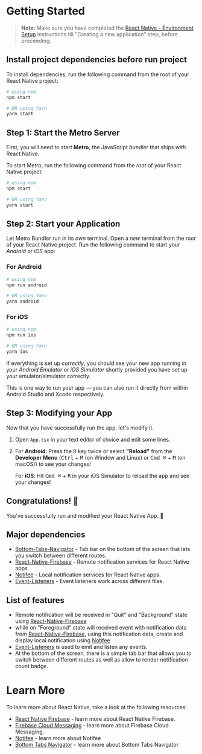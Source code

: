 
# Getting Started

>**Note**: Make sure you have completed the [React Native - Environment Setup](https://reactnative.dev/docs/environment-setup) instructions till "Creating a new application" step, before proceeding.

## Install project dependencies before run project
To install dependencies, run the following command from the root of your React Native project:

```bash
# using npm
npm start

# OR using Yarn
yarn start
```

## Step 1: Start the Metro Server

First, you will need to start **Metro**, the JavaScript _bundler_ that ships _with_ React Native.

To start Metro, run the following command from the _root_ of your React Native project:

```bash
# using npm
npm start

# OR using Yarn
yarn start
```

## Step 2: Start your Application

Let Metro Bundler run in its _own_ terminal. Open a _new_ terminal from the _root_ of your React Native project. Run the following command to start your _Android_ or _iOS_ app:

### For Android

```bash
# using npm
npm run android

# OR using Yarn
yarn android
```

### For iOS

```bash
# using npm
npm run ios

# OR using Yarn
yarn ios
```

If everything is set up _correctly_, you should see your new app running in your _Android Emulator_ or _iOS Simulator_ shortly provided you have set up your emulator/simulator correctly.

This is one way to run your app — you can also run it directly from within Android Studio and Xcode respectively.

## Step 3: Modifying your App

Now that you have successfully run the app, let's modify it.

1. Open `App.tsx` in your text editor of choice and edit some lines.
2. For **Android**: Press the <kbd>R</kbd> key twice or select **"Reload"** from the **Developer Menu** (<kbd>Ctrl</kbd> + <kbd>M</kbd> (on Window and Linux) or <kbd>Cmd ⌘</kbd> + <kbd>M</kbd> (on macOS)) to see your changes!

   For **iOS**: Hit <kbd>Cmd ⌘</kbd> + <kbd>R</kbd> in your iOS Simulator to reload the app and see your changes!

## Congratulations! :tada:

You've successfully run and modified your React Native App. :partying_face:

## Major dependencies
 - [Bottom-Tabs-Navigator](https://reactnavigation.org/docs/bottom-tab-navigator/) - Tab bar on the bottom of the screen that lets you switch between different routes.
 - [React-Native-Firebase](https://rnfirebase.io) - Remote notification services for React Native apps.
 - [Notifee](https://notifee.app) - Local notification services for React Native apps.
 - [Event-Listeners](https://github.com/meinto/react-native-event-listeners) - Event listeners work across different files.

## List of features
 - Remote notification will be received in "Quit" and "Background" state using [React-Native-Firebase](https://rnfirebase.io)
 - while on "Foreground" state will received event with notification data from [React-Native-Firebase](https://rnfirebase.io), using this notification data, create and display local notification  using [Notifee](https://notifee.app)
 - [Event-Listeners](https://github.com/meinto/react-native-event-listeners) is used to emit and listen any events.
 - At the bottom of the screen, there is a simple tab bar that allows you to switch between different routes as well as allow to render notification count badge.
 

# Learn More
To learn more about React Native, take a look at the following resources:

- [React Native Firebase](https://rnfirebase.io) - learn more about React Native Firebase.
- [Firebase Cloud Messaging](https://rnfirebase.io/messaging/usage) - learn more about Firebase Cloud Messaging.
- [Notifee](https://notifee.app/react-native/docs/overview) - learn more about Notifee
- [Bottom Tabs Navigator](https://reactnavigation.org/docs/bottom-tab-navigator/) - learn more about Bottom Tabs Navigator

